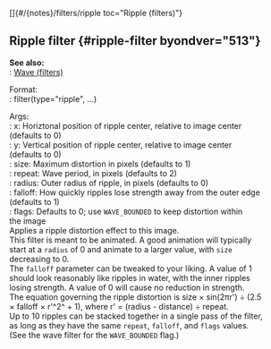 []{#/{notes}/filters/ripple toc="Ripple (filters)"}    
## Ripple filter {#ripple-filter byondver="513"}    
**See also:**    
:   [Wave (filters)](/ref/%7Bnotes%7D/filters/wave.md)    
<!-- -->    
Format:    
:   filter(type=\"ripple\", \...)    
<!-- -->    
Args:    
:   x: Horiztonal position of ripple center, relative to image center    
    (defaults to 0)    
:   y: Vertical position of ripple center, relative to image center    
    (defaults to 0)    
:   size: Maximum distortion in pixels (defaults to 1)    
:   repeat: Wave period, in pixels (defaults to 2)    
:   radius: Outer radius of ripple, in pixels (defaults to 0)    
:   falloff: How quickly ripples lose strength away from the outer edge    
    (defaults to 1)    
:   flags: Defaults to 0; use `WAVE_BOUNDED` to keep distortion within    
    the image    
Applies a ripple distortion effect to this image.    
This filter is meant to be animated. A good animation will typically    
start at a `radius` of 0 and animate to a larger value, with `size`    
decreasing to 0.    
The `falloff` parameter can be tweaked to your liking. A value of 1    
should look reasonably like ripples in water, with the inner ripples    
losing strength. A value of 0 will cause no reduction in strength.    
The equation governing the ripple distortion is size × sin(2πr\') ÷ (2.5    
× falloff × r\'^2^ + 1), where r\' = (radius - distance) ÷ repeat.    
Up to 10 ripples can be stacked together in a single pass of the filter,    
as long as they have the same `repeat`, `falloff`, and `flags` values.    
(See the wave filter for the `WAVE_BOUNDED` flag.)  
